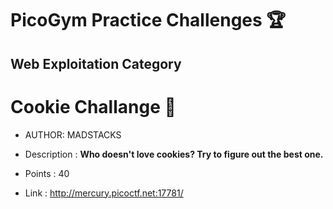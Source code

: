 # PicoGym Practice Challenges 🏆

## Web Exploitation Category

# Cookie Challange 🍪

- AUTHOR: MADSTACKS

- Description : </hr>
  **Who doesn't love cookies? Try to figure out the best one.** 
  
- Points : 40
  
- Link : http://mercury.picoctf.net:17781/
